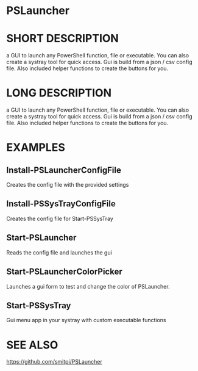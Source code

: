 # PSLauncher

# SHORT DESCRIPTION
a GUI to launch any PowerShell function, file or executable. You can also create a systray tool for quick access.
Gui is build from a json / csv config file. Also included helper functions to create the buttons for you.

# LONG DESCRIPTION
a GUI to launch any PowerShell function, file or executable. You can also create a systray tool for quick access.
Gui is build from a json / csv config file. Also included helper functions to create the buttons for you.

# EXAMPLES
## Install-PSLauncherConfigFile
Creates the config file with the provided settings
## Install-PSSysTrayConfigFile
Creates the config file for Start-PSSysTray
## Start-PSLauncher
Reads the config file and launches the gui
## Start-PSLauncherColorPicker
Launches a gui form to test and change the color of PSLauncher.
## Start-PSSysTray
Gui menu app in your systray with custom executable functions


# SEE ALSO
https://github.com/smitpi/PSLauncher

